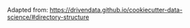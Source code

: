 Adapted from:
        <https://drivendata.github.io/cookiecutter-data-science/#directory-structure>
